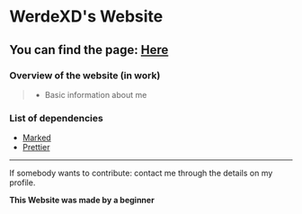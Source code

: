 # WerdeXD's Website

## You can find the page: [Here](https://werdexd.github.io/Website/)

### Overview of the website (in work)

> -   Basic information about me

### List of dependencies

-   [Marked](https://www.npmjs.com/package/marked)
-   [Prettier](https://www.npmjs.com/package/prettier)

---

If somebody wants to contribute: contact me through the details on my profile.

**This Website was made by a beginner**
